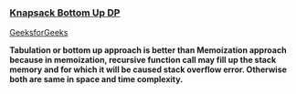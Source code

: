 ### [Knapsack Bottom Up DP](https://www.youtube.com/watch?v=ntCGbPMeqgg&list=PL_z_8CaSLPWekqhdCPmFohncHwz8TY2Go&index=5)  
[GeeksforGeeks](https://www.geeksforgeeks.org/0-1-knapsack-problem-dp-10/)   

**Tabulation or bottom up approach is better than Memoization approach because in memoization, recursive function call may fill up the stack memory and for which it will be
caused stack overflow error. Otherwise both are same in space and time complexity.**  
